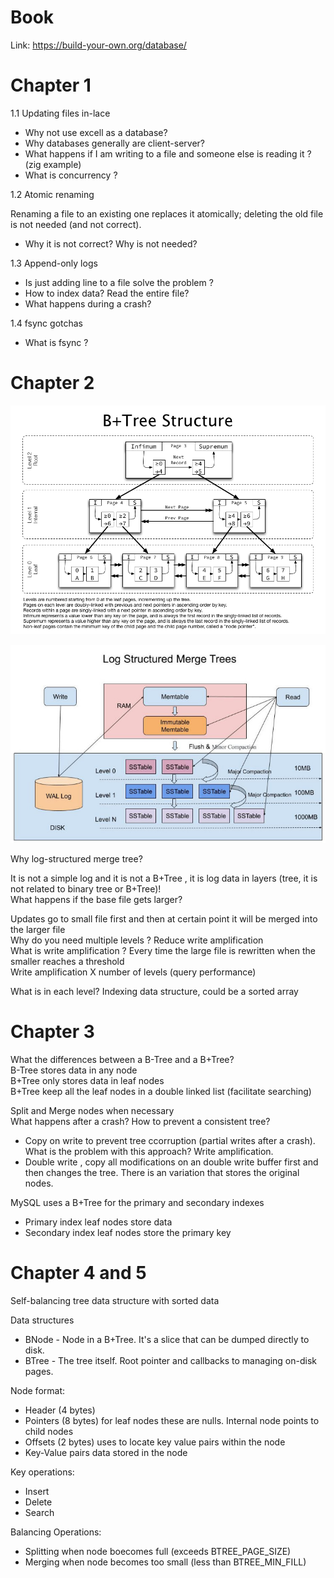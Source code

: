 # Book

Link: https://build-your-own.org/database/

# Chapter 1

1.1 Updating files in-lace

- Why not use excell as a database?
- Why databases generally are client-server?
- What happens if I am writing to a file and someone else is reading it ? (zig example)
- What is concurrency ?

1.2 Atomic renaming

Renaming a file to an existing one replaces it atomically; deleting the old file is not needed
(and not correct).

- Why it is not correct? Why is not needed?

1.3 Append-only logs

- Is just adding line to a file solve the problem ?
- How to index data? Read the entire file?
- What happens during a crash?

1.4 fsync gotchas

- What is fsync ?

# Chapter 2

![MySQL B+Tree](images/mysql_btree.png)

![LSM Tree](images/lsm_tree.jpg)

Why log-structured merge tree?

It is not a simple log and it is not a B+Tree , it is log data in layers (tree, it is not related to binary tree or B+Tree)!  
What happens if the base file gets larger?

Updates go to small file first and then at certain point it will be merged into the larger file  
Why do you need multiple levels ? Reduce write amplification  
What is write amplification ? Every time the large file is rewritten when the smaller reaches a threshold  
Write amplification X number of levels (query performance)  

What is in each level? Indexing data structure, could be a sorted array

# Chapter 3

What the differences between a B-Tree and a B+Tree?  
B-Tree stores data in any node  
B+Tree only stores data in leaf nodes  
B+Tree keep all the leaf nodes in a double linked list (facilitate searching)  

Split and Merge nodes when necessary  
What happens after a crash? How to prevent a consistent tree?  
- Copy on write to prevent tree ccorruption (partial writes after a crash). What is the problem with this approach? Write amplification.  
- Double write , copy all modifications on an double write buffer first and then changes the tree. There is an variation that stores the original nodes.    

MySQL uses a B+Tree for the primary and secondary indexes  
- Primary index leaf nodes store data  
- Secondary index leaf nodes store the primary key  

# Chapter 4 and 5

Self-balancing tree data structure with sorted data

Data structures
- BNode - Node in a B+Tree. It's a slice that can be dumped directly to disk.
- BTree - The tree itself. Root pointer and callbacks to managing on-disk pages.

Node format:
- Header (4 bytes)
- Pointers (8 bytes) for leaf nodes these are nulls. Internal node points to child nodes
- Offsets (2 bytes) uses to locate key value pairs within the node
- Key-Value pairs data stored in the node

Key operations:
- Insert
- Delete
- Search

Balancing Operations:
- Splitting when node boecomes full (exceeds BTREE_PAGE_SIZE)
- Merging when node becomes too small (less than BTREE_MIN_FILL)

